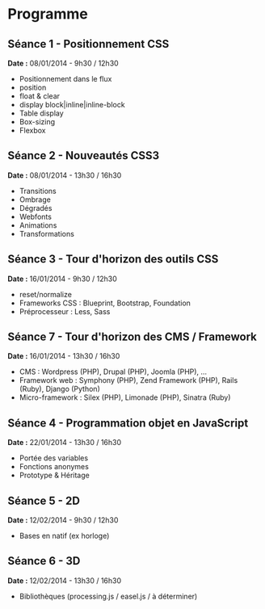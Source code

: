 # Programme


## Séance 1 - Positionnement CSS

**Date :** 08/01/2014 - 9h30 / 12h30

* Positionnement dans le flux
* position
* float & clear
* display block|inline|inline-block
* Table display
* Box-sizing
* Flexbox


## Séance 2 - Nouveautés CSS3

**Date :** 08/01/2014 - 13h30 / 16h30

* Transitions
* Ombrage
* Dégradés
* Webfonts
* Animations
* Transformations


## Séance 3 - Tour d'horizon des outils CSS

**Date :** 16/01/2014 - 9h30 / 12h30

* reset/normalize
* Frameworks CSS : Blueprint, Bootstrap, Foundation
* Préprocesseur : Less, Sass


## Séance 7 - Tour d'horizon des CMS / Framework

**Date :** 16/01/2014 - 13h30 / 16h30

* CMS : Wordpress (PHP), Drupal (PHP), Joomla (PHP), …
* Framework web : Symphony (PHP), Zend Framework (PHP), Rails (Ruby), Django (Python)
* Micro-framework : Silex (PHP), Limonade (PHP), Sinatra (Ruby)


## Séance 4 - Programmation objet en JavaScript

**Date :** 22/01/2014 - 13h30 / 16h30

* Portée des variables
* Fonctions anonymes
* Prototype & Héritage


## Séance 5 - <canvas> 2D

**Date :** 12/02/2014 - 9h30 / 12h30

* Bases en natif (ex horloge)


## Séance 6 - <canvas> 3D

**Date :** 12/02/2014 - 13h30 / 16h30

* Bibliothèques (processing.js / easel.js / à déterminer)
